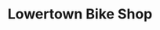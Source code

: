 ---
title: "Lowertown Bike Shop"
url: /saint-paul/lowertown-bike-shop-4th-street-east-160/
shop: bicycle
---